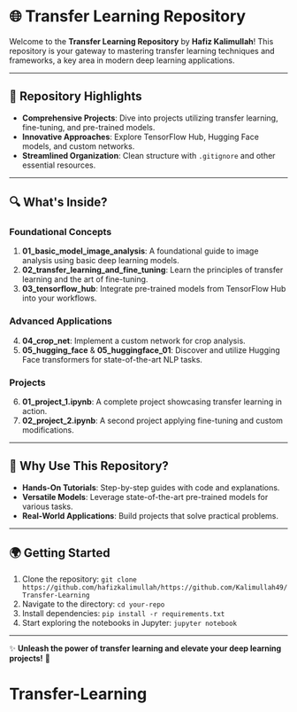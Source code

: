# 🌐 Transfer Learning Repository

Welcome to the **Transfer Learning Repository** by **Hafiz Kalimullah**! This repository is your gateway to mastering transfer learning techniques and frameworks, a key area in modern deep learning applications. 

---

## 📄 **Repository Highlights**
- **Comprehensive Projects**: Dive into projects utilizing transfer learning, fine-tuning, and pre-trained models.
- **Innovative Approaches**: Explore TensorFlow Hub, Hugging Face models, and custom networks.
- **Streamlined Organization**: Clean structure with `.gitignore` and other essential resources.

---

## 🔍 **What's Inside?**

### **Foundational Concepts**
1. **01_basic_model_image_analysis**: A foundational guide to image analysis using basic deep learning models.
2. **02_transfer_learning_and_fine_tuning**: Learn the principles of transfer learning and the art of fine-tuning.
3. **03_tensorflow_hub**: Integrate pre-trained models from TensorFlow Hub into your workflows.

### **Advanced Applications**
4. **04_crop_net**: Implement a custom network for crop analysis.
5. **05_hugging_face** & **05_huggingface_01**: Discover and utilize Hugging Face transformers for state-of-the-art NLP tasks.

### **Projects**
6. **01_project_1.ipynb**: A complete project showcasing transfer learning in action.
7. **02_project_2.ipynb**: A second project applying fine-tuning and custom modifications.

---

## 🚀 **Why Use This Repository?**
- **Hands-On Tutorials**: Step-by-step guides with code and explanations.
- **Versatile Models**: Leverage state-of-the-art pre-trained models for various tasks.
- **Real-World Applications**: Build projects that solve practical problems.

---

## 🌍 **Getting Started**
1. Clone the repository: `git clone https://github.com/hafizkalimullah/https://github.com/Kalimullah49/Transfer-Learning`
2. Navigate to the directory: `cd your-repo`
3. Install dependencies: `pip install -r requirements.txt`
4. Start exploring the notebooks in Jupyter: `jupyter notebook`

---

✨ **Unleash the power of transfer learning and elevate your deep learning projects!** 🌟
# Transfer-Learning
